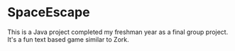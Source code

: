 SpaceEscape
===========

This is a Java project completed my freshman year as a final group project. It's a fun text based game similar to Zork.
